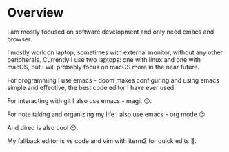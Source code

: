 # Overview

I am mostly focused on software development and only need emacs and browser.

I mostly work on laptop, sometimes with external monitor, without any other
peripherals. Currently I use two laptops: one with linux and one with macOS, but
I will probably focus on macOS more in the near future.

For programming I use emacs - doom makes configuring and using emacs simple and
effective, the best code editor I have ever used.

For interacting with git I also use emacs - magit 😍.

For note taking and organizing my life I also use emacs - org mode 😍.

And dired is also cool 😎.

My fallback editor is vs code and vim with iterm2 for quick edits 🙂.
